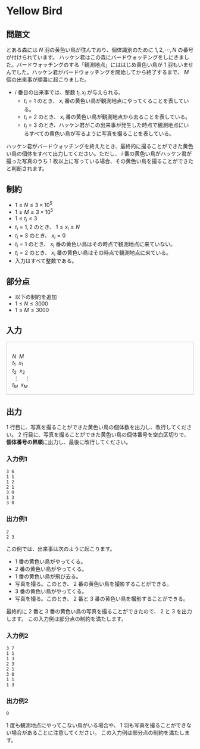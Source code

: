 # Yellow Bird

## 問題文

とある森には $N$ 羽の黄色い鳥が住んでおり、個体識別のために $1,2,\cdots,N$ の番号が付けられています。
ハッケン君はこの森にバードウォッチングをしにきました。バードウォッチングのする「観測地点」にははじめ黄色い鳥が $1$ 羽もいませんでした。ハッケン君がバードウォッチングを開始してから終了するまで、 $M$ 個の出来事が順番に起こりました。

- $i$ 番目の出来事では、整数 $t_i, x_i$ が与えられる。
    - $t_i = 1$ のとき、 $x_i$ 番の黄色い鳥が観測地点にやってくることを表している。
    - $t_i = 2$ のとき、 $x_i$ 番の黄色い鳥が観測地点から去ることを表している。
    - $t_i = 3$ のとき、ハッケン君がこの出来事が発生した時点で観測地点にいるすべての黄色い鳥が写るように写真を撮ることを表している。

ハッケン君がバードウォッチングを終えたとき、最終的に撮ることができた黄色い鳥の個体をすべて出力してください。ただし、 $i$ 番の黄色い鳥がハッケン君が撮った写真のうち $1$ 枚以上に写っている場合、その黄色い鳥を撮ることができたと判断されます。

## 制約
- $1 \le N \le 3 \times 10^5$
- $1 \le M \le 3 \times 10^5$
- $1 \le t_i \le 3$
- $t_i = 1, 2$ のとき、 $1 \le x_i \le N$
- $t_i = 3$ のとき、 $x_i = 0$
- $t_i = 1$ のとき、 $x_i$ 番の黄色い鳥はその時点で観測地点に来ていない。
- $t_i = 2$ のとき、 $x_i$ 番の黄色い鳥はその時点で観測地点に来ている。
- 入力はすべて整数である。

## 部分点

- 以下の制約を追加
- $1 \le N \le 3000$
- $1 \le M \le 3000$

## 入力
<div style="border: 1px #ccc solid; 2px 3px 0 #ddd; font-size: 100%; padding: 16px 0 0 15px;">
    
$N \ \ M$ \
$t_1 \ \ x_1$ \
$t_2 \ \ x_2$ \
$\ \vdots \quad \vdots$ \
$t_M \ \ x_M$

</div>

## 出力
$1$ 行目に、写真を撮ることができた黄色い鳥の個体数を出力し、改行してください。
$2$ 行目に、写真を撮ることができた黄色い鳥の個体番号を空白区切りで、**個体番号の昇順**に出力し、最後に改行してください。

### 入力例1
```
3 6
1 1
1 2
2 1
3 0
1 3
3 0
```

### 出力例1
```
2
2 3
```

この例では、出来事は次のように起こります。

- $1$ 番の黄色い鳥がやってくる。
- $2$ 番の黄色い鳥がやってくる。
- $1$ 番の黄色い鳥が飛び去る。
- 写真を撮る。このとき、 $2$ 番の黄色い鳥を撮影することができる。
- $3$ 番の黄色い鳥がやってくる。
- 写真を撮る。このとき、 $2$ 番と $3$ 番の黄色い鳥を撮影することができる。

最終的に $2$ 番と $3$ 番の黄色い鳥の写真を撮ることができたので、 $2$ と $3$ を出力します。
この入力例は部分点の制約を満たします。

### 入力例2
```
3 7
1 1
1 3
2 3
2 1
3 0
1 1
1 3
```

### 出力例2
```
0

```

$1$ 度も観測地点にやってこない鳥がいる場合や、 $1$ 羽も写真を撮ることができない場合があることに注意してください。
この入力例は部分点の制約を満たします。